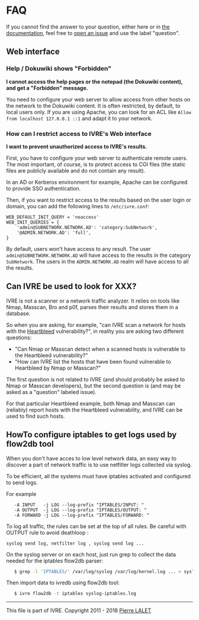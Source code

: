 # FAQ #

If you cannot find the answer to your question, either here or in
[the documentation](README.md), feel free to
[open an issue](https://github.com/cea-sec/ivre/issues/new) and use
the label "question".

## Web interface ##

### Help / Dokuwiki shows "Forbidden" ###

**I cannot access the help pages or the notepad (the Dokuwiki content),
and get a "Forbidden" message.**

You need to configure your web server to allow access from other hosts
on the network to the Dokuwiki content. It is often restricted, by
default, to local users only. If you are using Apache, you can look
for an ACL like `Allow from localhost 127.0.0.1 ::1` and adapt it to
your network.

### How can I restrict access to IVRE's Web interface ###

**I want to prevent unauthorized access to IVRE's results.**

First, you have to configure your web server to authenticate remote
users. The most important, of course, is to protect access to CGI
files (the static files are publicly available and do not contain any
result).

In an AD or Kerberos environment for example, Apache can be configured
to provide SSO authentication.

Then, if you want to restrict access to the results based on the user
login or domain, you can add the following lines to `/etc/ivre.conf`:

    WEB_DEFAULT_INIT_QUERY = 'noaccess'
    WEB_INIT_QUERIES = {
        'admin@SUBNETWORK.NETWORK.AD': 'category:SubNetwork',
        '@ADMIN.NETWORK.AD': 'full',
    }

By default, users won't have access to any result. The user
`admin@SUBNETWORK.NETWORK.AD` will have access to the results in the
category `SubNetwork`. The users in the `ADMIN.NETWORK.AD` realm will
have access to all the results.

## Can IVRE be used to look for XXX? ##

IVRE is not a scanner or a network traffic analyzer. It relies on
tools like Nmap, Masscan, Bro and p0f, parses their results and stores
them in a database.

So when you are asking, for example, "can IVRE scan a network for
hosts with the [Heartbleed](https://en.wikipedia.org/wiki/Heartbleed)
vulnerability?", in reality you are asking two different questions:
  - "Can Nmap or Masscan detect when a scanned hosts is vulnerable to
    the Heartbleed vulnerability?"
  - "How can IVRE list the hosts that have been found vulnerable to
    Heartbleed by Nmap or Masscan?"

The first question is not related to IVRE (and should probably be
asked to Nmap or Masscan developers), but the second question is (and
may be asked as a "question" labeled issue).

For that particular Heartbleed example, both Nmap and Masscan can
(reliably) report hosts with the Heartbleed vulnerability, and IVRE
can be used to find such hosts.

## HowTo configure iptables to get logs used by flow2db tool

When you don't have acces to low level network data, an easy way to
discover a part of network traffic is to use netfilter logs collected
via syslog.

To be efficient, all the systems must have iptables activated and
configured to send logs.

For example 

```
   -A INPUT   -j LOG --log-prefix "IPTABLES/INPUT: "
   -A OUTPUT  -j LOG --log-prefix "IPTABLES/OUTPUT: "
   -A FORWARD -j LOG --log-prefix "IPTABLES/FORWARD: "
```

To log all traffic, the rules can be set at the top of all rules.
Be careful with OUTPUT rule to avoid deathloop :

    syslog send log, netfilter log , syslog send log ... 


On the syslog server or on each host, just run grep to collect the
data needed for the iptables flow2db parser:

```bash
   $ grep -l 'IPTABLES/' /var/log/syslog /var/log/kernel.log ... > syslog-iptables.log
```

Then import data to ivredb using flow2db tool:

```bash
   $ ivre flow2db -t iptables syslog-iptables.log
```


---

This file is part of IVRE. Copyright 2011 - 2018
[Pierre LALET](mailto:pierre.lalet@cea.fr)
